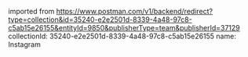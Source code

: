 imported from https://www.postman.com/v1/backend/redirect?type=collection&id=35240-e2e2501d-8339-4a48-97c8-c5ab15e26155&entityId=9850&publisherType=team&publisherId=37129
collectionId: 35240-e2e2501d-8339-4a48-97c8-c5ab15e26155
name: Instagram